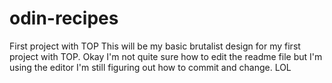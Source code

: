 # odin-recipes
First project with TOP
This will be my basic brutalist design for my first project with TOP. 
Okay I'm not quite sure how to edit the readme file but I'm using the editor
I'm still figuring out how to commit and change. LOL
